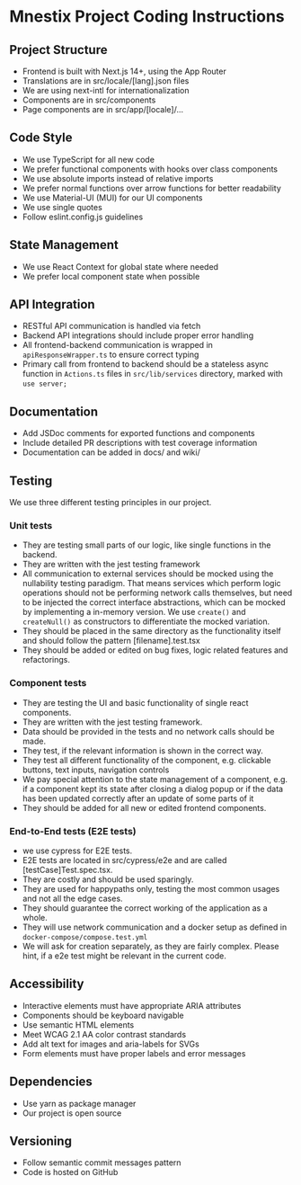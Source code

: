 # Mnestix Project Coding Instructions

## Project Structure
- Frontend is built with Next.js 14+, using the App Router
- Translations are in src/locale/[lang].json files 
- We are using next-intl for internationalization
- Components are in src/components
- Page components are in src/app/[locale]/...

## Code Style
- We use TypeScript for all new code
- We prefer functional components with hooks over class components
- We use absolute imports instead of relative imports
- We prefer normal functions over arrow functions for better readability
- We use Material-UI (MUI) for our UI components
- We use single quotes
- Follow eslint.config.js guidelines

## State Management
- We use React Context for global state where needed
- We prefer local component state when possible

## API Integration
- RESTful API communication is handled via fetch
- Backend API integrations should include proper error handling
- All frontend-backend communication is wrapped in `apiResponseWrapper.ts` to ensure correct typing
- Primary call from frontend to backend should be a stateless async function in `Actions.ts` files in `src/lib/services` directory, marked with `use server;`

## Documentation
- Add JSDoc comments for exported functions and components
- Include detailed PR descriptions with test coverage information
- Documentation can be added in docs/ and wiki/

## Testing
We use three different testing principles in our project.
### Unit tests
- They are testing small parts of our logic, like single functions in the backend.
- They are written with the jest testing framework
- All communication to external services should be mocked using the nullability testing paradigm. That means services which perform logic operations should not be performing network calls themselves, but need to be injected the correct interface abstractions, which can be mocked by implementing a in-memory version. We use `create()` and `createNull()` as constructors to differentiate the mocked variation.
- They should be placed in the same directory as the functionality itself and should follow the pattern [filename].test.tsx
- They should be added or edited on bug fixes, logic related features and refactorings.
### Component tests
- They are testing the UI and basic functionality of single react components.
- They are written with the jest testing framework.
- Data should be provided in the tests and no network calls should be made.
- They test, if the relevant information is shown in the correct way.
- They test all different functionality of the component, e.g. clickable buttons, text inputs, navigation controls
- We pay special attention to the state management of a component, e.g. if a component kept its state after closing  a dialog popup or if the data has been updated correctly after an update of some  parts of it
- They should be added for all new or edited frontend components.
### End-to-End tests (E2E tests)
- we use cypress for E2E tests.
- E2E tests are located in src/cypress/e2e and are called [testCase]Test.spec.tsx.
- They are costly and should be used sparingly.
- They are used for happypaths only, testing the most common usages and not all the edge cases.
- They should guarantee the correct working of the application as a whole.
- They will use network communication and a docker setup as defined in `docker-compose/compose.test.yml`
- We will ask for creation separately, as they are fairly complex. Please hint, if a e2e test might be relevant in the current code.


## Accessibility
- Interactive elements must have appropriate ARIA attributes
- Components should be keyboard navigable
- Use semantic HTML elements
- Meet WCAG 2.1 AA color contrast standards
- Add alt text for images and aria-labels for SVGs
- Form elements must have proper labels and error messages

## Dependencies
- Use yarn as package manager
- Our project is open source

## Versioning
- Follow semantic commit messages pattern
- Code is hosted on GitHub